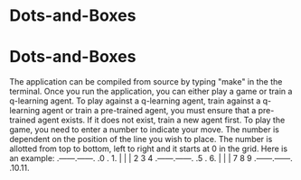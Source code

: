 # Dots-and-Boxes
# Dots-and-Boxes
The application can be compiled from source by typing "make" in the the terminal.
Once you run the application, you can either play a game or train a q-learning agent.
To play against a q-learning agent, train against a q-learning agent or train a pre-trained agent, you must ensure that a pre-trained agent exists.
If it does not exist, train a new agent first.
To play the game, you need to enter a number to indicate your move.
The number is dependent on the position of the line you wish to place.
The number is allotted from top to bottom, left to right and it starts at 0 in the grid.
Here is an example:
.——.——.  .0 . 1. 
|  |  |  2  3  4
.——.——.  .5 . 6.
|  |  |  7  8  9
.——.——.  .10.11.